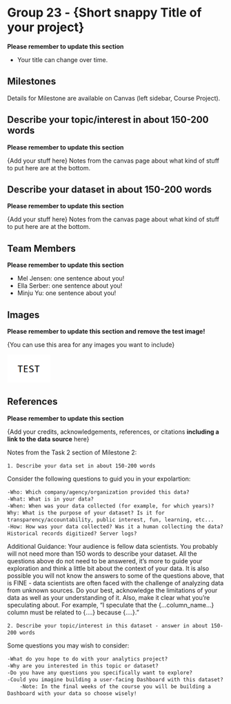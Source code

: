 # Group 23 - {Short snappy Title of your project}

**Please remember to update this section**

- Your title can change over time.

## Milestones

Details for Milestone are available on Canvas (left sidebar, Course Project).

## Describe your topic/interest in about 150-200 words

**Please remember to update this section**

{Add your stuff here} Notes from the canvas page about what kind of stuff to put here are at the bottom.

## Describe your dataset in about 150-200 words

**Please remember to update this section**

{Add your stuff here} Notes from the canvas page about what kind of stuff to put here are at the bottom.

## Team Members

**Please remember to update this section**

- Mel Jensen: one sentence about you!
- Ella Serber: one sentence about you!
- Minju Yu: one sentence about you!

## Images

**Please remember to update this section and remove the test image!**

{You can use this area for any images you want to include}

<img src ="images/test.png" width="100px">

## References

**Please remember to update this section**

{Add your credits, acknowledgements, references, or citations **including a link to the data source** here}




Notes from the Task 2 section of Milestone 2:

    1. Describe your data set in about 150-200 words

Consider the following questions to guid you in your expolartion:

    -Who: Which company/agency/organization provided this data?
    -What: What is in your data?
    -When: When was your data collected (for example, for which years)?
    Why: What is the purpose of your dataset? Is it for transparency/accountability, public interest, fun, learning, etc...
    -How: How was your data collected? Was it a human collecting the data? Historical records digitized? Server logs?

Additional Guidance: Your audience is fellow data scientists. You probably will not need more than 150 words to describe your dataset. All the questions above do not need to be answered, it’s more to guide your exploration and think a little bit about the context of your data. It is also possible you will not know the answers to some of the questions above, that is FINE - data scientists are often faced with the challenge of analyzing data from unknown sources. Do your best, acknowledge the limitations of your data as well as your understanding of it. Also, make it clear what you’re speculating about. For example, “I speculate that the {…column_name…} column must be related to {….} because {….}.”

    2. Describe your topic/interest in this dataset - answer in about 150-200 words

Some questions you may wish to consider:

    -What do you hope to do with your analytics project?
    -Why are you interested in this topic or dataset?
    -Do you have any questions you specifically want to explore?
    -Could you imagine building a user-facing Dashboard with this dataset?
        -Note: In the final weeks of the course you will be building a Dashboard with your data so choose wisely!